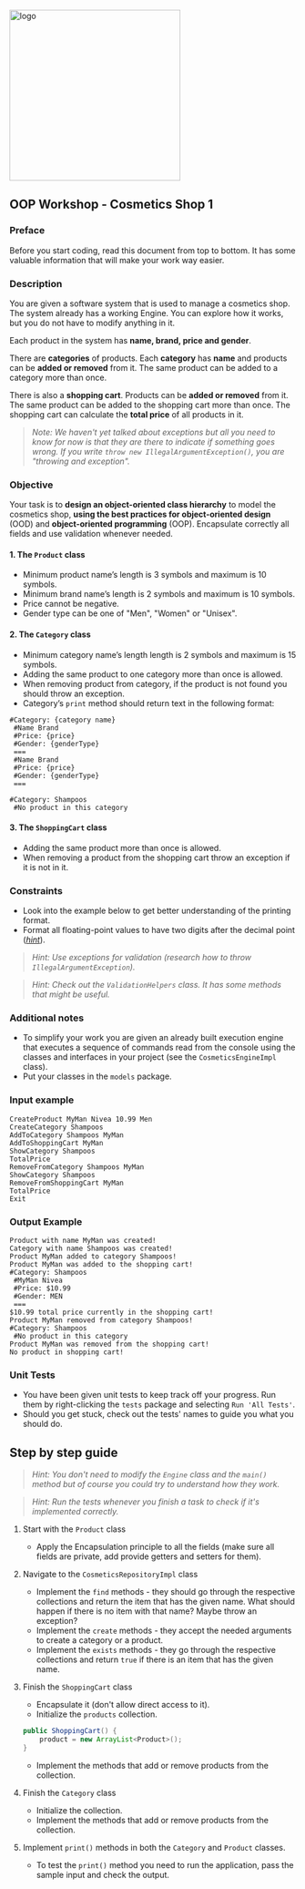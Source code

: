 <img src="https://webassets.telerikacademy.com/images/default-source/logos/telerik-academy.svg" alt="logo" width="300px" style="margin-top: 20px;"/>

## OOP Workshop - Cosmetics Shop 1

### Preface

Before you start coding, read this document from top to bottom. It has some valuable information that will make your work way easier.

### Description

You are given a software system that is used to manage a cosmetics shop. The system already has a working Engine. You can explore how it works, but you do not have to modify anything in it.

Each product in the system has **name, brand, price and gender**.

There are **categories** of products. Each **category** has **name** and products can be **added or removed** from it. The same product can be added to a category more than once.

There is also a **shopping cart**. Products can be **added or removed** from it. The same product can be added to the shopping cart more than once. The shopping cart can calculate the **total price** of all products in it.

> *Note: We haven't yet talked about exceptions but all you need to know for now is that they are there to indicate if something goes wrong. If you write `throw new IllegalArgumentException()`, you are "throwing and exception".*

### Objective

Your task is to **design an object-oriented class hierarchy** to model the cosmetics shop, **using the best practices for object-oriented design** (OOD) and **object-oriented programming** (OOP). Encapsulate correctly all fields and use validation whenever needed.

#### 1. The `Product` class

- Minimum product name’s length is 3 symbols and maximum is 10 symbols.
- Minimum brand name’s length is 2 symbols and maximum is 10 symbols.
- Price cannot be negative.
- Gender type can be one of "Men", "Women" or "Unisex".

#### 2. The `Category` class

- Minimum category name’s length length is 2 symbols and maximum is 15 symbols.
- Adding the same product to one category more than once is allowed.
- When removing product from category, if the product is not found you should throw an exception.
- Category’s `print` method should return text in the following format:

```
#Category: {category name}
 #Name Brand
 #Price: {price}
 #Gender: {genderType}
 ===
 #Name Brand
 #Price: {price}
 #Gender: {genderType}
 ===
```

```
#Category: Shampoos
 #No product in this category
```

#### 3. The `ShoppingCart` class

- Adding the same product more than once is allowed.
- When removing a product from the shopping cart throw an exception if it is not in it.

### Constraints

- Look into the example below to get better understanding of the printing format.
- Format all floating-point values to have two digits after the decimal point ([*hint*](https://www.google.com/search?q=java+format+two+decimal+places)).

> *Hint: Use exceptions for validation (research how to throw `IllegalArgumentException`).*

> *Hint: Check out the `ValidationHelpers` class. It has some methods that might be useful.*

### Additional notes

- To simplify your work you are given an already built execution engine that executes a sequence of commands read from the console using the classes and interfaces in your project (see the `CosmeticsEngineImpl` class).
- Put your classes in the `models` package.

### Input example

```
CreateProduct MyMan Nivea 10.99 Men
CreateCategory Shampoos
AddToCategory Shampoos MyMan
AddToShoppingCart MyMan
ShowCategory Shampoos
TotalPrice
RemoveFromCategory Shampoos MyMan
ShowCategory Shampoos
RemoveFromShoppingCart MyMan
TotalPrice
Exit
```

### Output Example

```
Product with name MyMan was created!
Category with name Shampoos was created!
Product MyMan added to category Shampoos!
Product MyMan was added to the shopping cart!
#Category: Shampoos
 #MyMan Nivea
 #Price: $10.99
 #Gender: MEN
 ===
$10.99 total price currently in the shopping cart!
Product MyMan removed from category Shampoos!
#Category: Shampoos
 #No product in this category
Product MyMan was removed from the shopping cart!
No product in shopping cart!
```

### Unit Tests

- You have been given unit tests to keep track off your progress. Run them by right-clicking the `tests` package and selecting `Run 'All Tests'`.
- Should you get stuck, check out the tests' names to guide you what you should do.

## Step by step guide

> *Hint: You don't need to modify the `Engine` class and the `main()` method but of course you could try to understand how they work.*

> *Hint: Run the tests whenever you finish a task to check if it's implemented correctly.*

1. Start with the `Product` class
   - Apply the Encapsulation principle to all the fields (make sure all fields are private, add provide getters and setters for them).

1. Navigate to the `CosmeticsRepositoryImpl` class

    - Implement the `find` methods - they should go through the respective collections and return the item that has the given name. What should happen if there is no item with that name? Maybe throw an exception?
    - Implement the `create` methods - they accept the needed arguments to create a category or a product.
    - Implement the `exists` methods - they go through the respective collections and return `true` if there is an item that has the given name.

1. Finish the `ShoppingCart` class

    - Encapsulate it (don't allow direct access to it).
    - Initialize the `products` collection.

    ```java
    public ShoppingCart() {
        product = new ArrayList<Product>();
    }
    ```

    - Implement the methods that add or remove products from the collection.

1. Finish the `Category` class

   - Initialize the collection.
   - Implement the methods that add or remove products from the collection.

1. Implement `print()` methods in both the `Category` and `Product` classes.

   - To test the `print()` method you need to run the application, pass the sample input and check the output.
